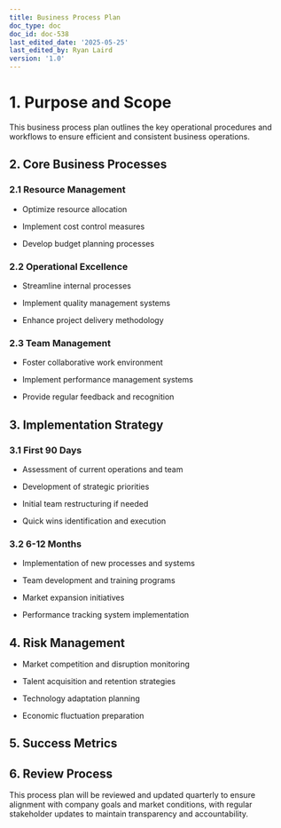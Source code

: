 ```yaml
---
title: Business Process Plan
doc_type: doc
doc_id: doc-538
last_edited_date: '2025-05-25'
last_edited_by: Ryan Laird
version: '1.0'
---
```


# 1. Purpose and Scope

This business process plan outlines the key operational procedures and workflows to ensure efficient and consistent business operations.

## 2. Core Business Processes

### 2.1 Resource Management

- Optimize resource allocation

- Implement cost control measures

- Develop budget planning processes

### 2.2 Operational Excellence

- Streamline internal processes

- Implement quality management systems

- Enhance project delivery methodology

### 2.3 Team Management

- Foster collaborative work environment

- Implement performance management systems

- Provide regular feedback and recognition

## 3. Implementation Strategy

### 3.1 First 90 Days

- Assessment of current operations and team

- Development of strategic priorities

- Initial team restructuring if needed

- Quick wins identification and execution

### 3.2 6-12 Months

- Implementation of new processes and systems

- Team development and training programs

- Market expansion initiatives

- Performance tracking system implementation

## 4. Risk Management

- Market competition and disruption monitoring

- Talent acquisition and retention strategies

- Technology adaptation planning

- Economic fluctuation preparation

## 5. Success Metrics

<!-- Unsupported block type: table -->

## 6. Review Process

This process plan will be reviewed and updated quarterly to ensure alignment with company goals and market conditions, with regular stakeholder updates to maintain transparency and accountability.
